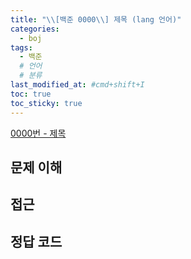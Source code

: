 ```yaml
---
title: "\\[백준 0000\\] 제목 (lang 언어)"
categories:
  - boj
tags:
  - 백준
  # 언어
  # 분류
last_modified_at: #cmd+shift+I
toc: true
toc_sticky: true
---
```


[0000번 - 제목](https://www.acmicpc.net/problem/0000)

## 문제 이해

## 접근

## 정답 코드

```python

```
